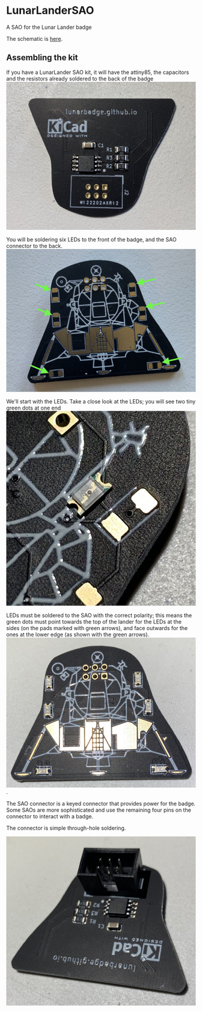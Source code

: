 # LunarLanderSAO

A SAO for the Lunar Lander badge

The schematic is [here](/schematic.pdf "here").

## Assembling the kit

If you have a LunarLander SAO kit, it will have the attiny85, the capacitors and the resistors already soldered to the back of the badge ![SAO1](/images/back.jpg "back of the SAO kit")

You will be soldering six LEDs to the front of the badge, and the SAO connector to the back.
![SAO2](/images/front_no_LEDs_arrows.jpg "front of the SAO kit")

We'll start with the LEDs.  Take a close look at the LEDs; you will see two tiny green dots at one end ![LED1](/images/zoomedLED.jpg "zooming")

LEDs must be soldered to the SAO with the correct polarity; this means the green dots must point towards the top of the lander for the LEDs at the sides (on the pads marked with green arrows), and face outwards for the ones at the lower edge (as shown with the green arrows).   ![LED2](/images/LEDs_attached.jpg "LEDs attached").

The SAO connector is a keyed connector that provides power for the badge.  Some SAOs are more sophisticated and use the remaining four pins on the connector to interact with a badge.

The connector is simple through-hole soldering.

![Connector](/images/connectorAttached.jpg "connector attached")
